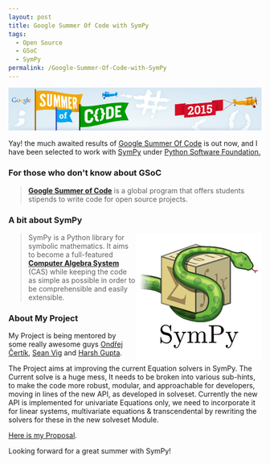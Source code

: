 ```yaml
---
layout: post
title: Google Summer Of Code with SymPy
tags:
  - Open Source
  - GSoC
  - SymPy
permalink: /Google-Summer-Of-Code-with-SymPy
---
```


![GSoC 2015](/assets/gsoc/GSOC2015.png)


Yay! the much awaited results of [Google Summer Of Code](http://www.google-melange.com/gsoc/projects/list/google/gsoc2015) is out now, and I have been selected to work with [SymPy](http://www.sympy.org/) under [Python Software Foundation.](https://www.python.org/psf/)

### For those who don't know about GSoC

> **[Google Summer of Code](http://en.wikipedia.org/wiki/Google_Summer_of_Code)** is a global program that offers students stipends to write code for open source projects.

### A bit about SymPy

<img style="float: right" src="/assets/gsoc/sympy.png">

> SymPy is a Python library for symbolic mathematics. It aims to become a full-featured **[Computer Algebra System](http://en.wikipedia.org/wiki/Computer_algebra_system)** (CAS) while keeping the code as simple as possible in order to be comprehensible and easily extensible.

### About My Project

 My Project is being mentored by some really awesome guys [Ondřej Čertík](https://github.com/certik), [Sean Vig](https://github.com/flacjacket) and [Harsh Gupta](https://github.com/hargup).

 The Project aims at improving the current Equation solvers in SymPy. The Current solve is a huge mess, It needs to be broken into various sub-hints, to make the code more robust, modular, and approachable for developers, moving in lines of the new API, as developed in solveset. Currently the new API is implemented for univariate Equations only, we need to incorporate it for linear systems, multivariate equations & transcendental by rewriting the solvers for these in the new solveset Module.

 [Here is my Proposal](https://github.com/sympy/sympy/wiki/GSoC-2015-Application-AMiT-Kumar--Solvers-:-Extending-Solveset).

 Looking forward for a great summer with SymPy!